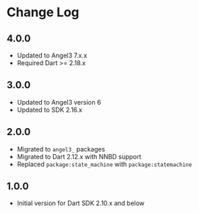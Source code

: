 # Change Log

## 4.0.0

* Updated to Angel3 7.x.x
* Required Dart >= 2.18.x

## 3.0.0

* Updated to Angel3 version 6
* Updated to SDK 2.16.x

## 2.0.0

* Migrated to `angel3_` packages
* Migrated to Dart 2.12.x with NNBD support
* Replaced `package:state_machine` with `package:statemachine`

## 1.0.0

* Initial version for Dart SDK 2.10.x and below
